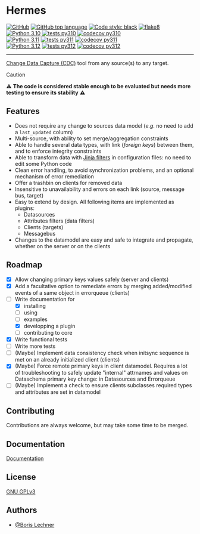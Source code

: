 # Hermes

[![GitHub](https://img.shields.io/github/license/DSIN-INSA-Strasbourg/Hermes)](https://github.com/DSIN-INSA-Strasbourg/Hermes/blob/main/LICENSE)
[![GitHub top language](https://img.shields.io/github/languages/top/DSIN-INSA-Strasbourg/Hermes)](https://www.python.org/)
[![Code style: black](https://img.shields.io/badge/code%20style-black-000000.svg)](https://github.com/psf/black)
[![flake8](https://dsin-insa-strasbourg.github.io/Hermes/badges/flake8.svg)](https://dsin-insa-strasbourg.github.io/Hermes/flake8_report/)  
[![Python 3.10](https://img.shields.io/badge/python-3.10-blue)](https://www.python.org/downloads/release/python-3100/)
[![tests py310](https://dsin-insa-strasbourg.github.io/Hermes/badges/tests_py310.svg)](https://dsin-insa-strasbourg.github.io/Hermes/tests_reports/hermes_tests_py310.html)
[![codecov py310](https://dsin-insa-strasbourg.github.io/Hermes/badges/coverage_py310.svg)](https://dsin-insa-strasbourg.github.io/Hermes/coverage_report_py310/)  
[![Python 3.11](https://img.shields.io/badge/python-3.11-blue)](https://www.python.org/downloads/release/python-3110/)
[![tests py311](https://dsin-insa-strasbourg.github.io/Hermes/badges/tests_py311.svg)](https://dsin-insa-strasbourg.github.io/Hermes/tests_reports/hermes_tests_py311.html)
[![codecov py311](https://dsin-insa-strasbourg.github.io/Hermes/badges/coverage_py311.svg)](https://dsin-insa-strasbourg.github.io/Hermes/coverage_report_py311/)  
[![Python 3.12](https://img.shields.io/badge/python-3.12-blue)](https://www.python.org/downloads/release/python-3120/)
[![tests py312](https://dsin-insa-strasbourg.github.io/Hermes/badges/tests_py312.svg)](https://dsin-insa-strasbourg.github.io/Hermes/tests_reports/hermes_tests_py312.html)
[![codecov py312](https://dsin-insa-strasbourg.github.io/Hermes/badges/coverage_py312.svg)](https://dsin-insa-strasbourg.github.io/Hermes/coverage_report_py312/)

---

[Change Data Capture (CDC)](https://medium.com/event-driven-utopia/a-gentle-introduction-to-event-driven-change-data-capture-683297625f9b) tool from any source(s) to any target.

> [!CAUTION]
> :warning: **The code is considered stable enough to be evaluated but needs more testing to ensure its stability** :warning:

## Features

- Does not require any change to sources data model (*e.g.* no need to add a `last_updated` column)
- Multi-source, with ability to set merge/aggregation constraints
- Able to handle several data types, with link (*foreign keys*) between them, and to enforce integrity constraints
- Able to transform data with [Jinja filters](https://jinja.palletsprojects.com/en/3.1.x/templates/#filters) in configuration files: no need to edit some Python code
- Clean error handling, to avoid synchronization problems, and an optional mechanism of error remediation
- Offer a trashbin on clients for removed data
- Insensitive to unavailability and errors on each link (source, message bus, target)
- Easy to extend by design. All following items are implemented as plugins:
  - Datasources
  - Attributes filters (data filters)
  - Clients (targets)
  - Messagebus
- Changes to the datamodel are easy and safe to integrate and propagate, whether on the server or on the clients

## Roadmap

- [x] Allow changing primary keys values safely (server and clients)
- [x] Add a facultative option to remediate errors by merging added/modified events of a same object in errorqueue (clients)
- [ ] Write documentation for
  - [x] installing
  - [ ] using
  - [ ] examples
  - [x] developping a plugin
  - [ ] contributing to core
- [x] Write functional tests
- [ ] Write more tests
- [ ] (Maybe) Implement data consistency check when initsync sequence is met on an already initialized client (clients)
- [x] (Maybe) Force remote primary keys in client datamodel. Requires a lot of troubleshooting to safely update "internal" attrnames and values on Dataschema primary key change: in Datasources and Errorqueue
- [ ] (Maybe) Implement a check to ensure clients subclasses required types and attributes are set in datamodel

## Contributing

Contributions are always welcome, but may take some time to be merged.

## Documentation

[Documentation](https://hermes.insa-strasbourg.fr/)

## License

[GNU GPLv3](https://choosealicense.com/licenses/gpl-3.0/)

## Authors

- [@Boris Lechner](https://github.com/orgs/DSIN-INSA-Strasbourg/people/Boris-INSA)
